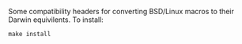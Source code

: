 Some compatibility headers for converting BSD/Linux macros to their Darwin equivilents. To install:

	make install
